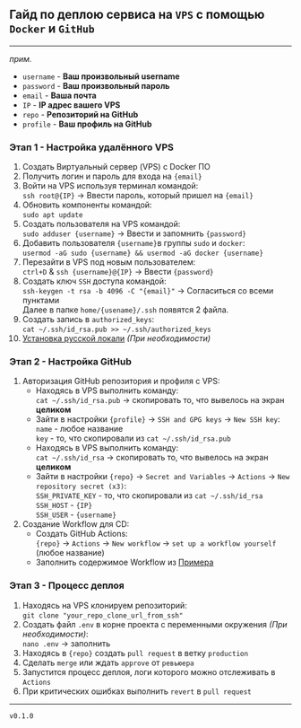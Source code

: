 ## Гайд по деплою сервиса на `VPS` с помощью `Docker` и `GitHub`
___

*прим.*
- `username` - **Ваш произвольный username**
- `password` - **Ваш произвольный пароль**
- `email` - **Ваша почта**
- `IP` - **IP адрес вашего VPS**
- `repo` - **Репозиторий на GitHub**
- `profile` - **Ваш профиль на GitHub**

### Этап 1 - Настройка удалённого VPS
1. Создать Виртуальный сервер (VPS) с Docker ПО
2. Получить логин и пароль для входа на `{email}`
3. Войти на VPS используя терминал командой:  
`ssh root@{IP}` -> Ввести пароль, который пришел на `{email}`
4. Обновить компоненты командой:  
`sudo apt update`
5. Создать пользователя на VPS командой:  
`sudo adduser {username}` -> Ввести и запомнить `{password}`
6. Добавить пользователя `{username}`в группы `sudo` и `docker`:  
`usermod -aG sudo {username} && usermod -aG docker {username}`  
7. Перезайти в VPS под новым пользователем:  
`ctrl+D` & `ssh {username}@{IP}` -> Ввести `{password}`
8. Создать ключ `SSH` доступа командой:  
`ssh-keygen -t rsa -b 4096 -C "{email}"` -> Cогласиться со всеми пунктами   
Далее в папке `home/{usename}/.ssh` появятся 2 файла. 
9. Создать запись в `authorized_keys`:  
`cat ~/.ssh/id_rsa.pub >> ~/.ssh/authorized_keys`
10. [Установка русской локали]() *(При необходимости)*

### Этап 2 - Настройка GitHub
1. Авторизация GitHub репозитория и профиля с VPS:
   - Находясь в VPS выполнить команду:  
       `cat ~/.ssh/id_rsa.pub` -> скопировать то, что вывелось на экран **целиком**
   - Зайти в настройки `{profile}` -> `SSH and GPG keys` -> `New SSH key`:  
       `name` - любое название  
       `key` - то, что скопировали из `cat ~/.ssh/id_rsa.pub`
   - Находясь в VPS выполнить команду:  
       `cat ~/.ssh/id_rsa` -> скопировать то, что вывелось на экран **целиком**
   - Зайти в настройки `{repo}` -> `Secret and Variables` -> `Actions` -> `New repository secret (x3)`:  
       `SSH_PRIVATE_KEY` - то, что скопировали из `cat ~/.ssh/id_rsa`  
       `SSH_HOST` - `{IP}`  
       `SSH_USER` - `{username}`
2. Создание Workflow для CD:
   - Создать GitHub Actions:  
       `{repo}` -> `Actions` -> `New workflow` -> `set up a workflow yourself` (любое название)
   - Заполнить содержимое Workflow из [Примера]()

### Этап 3 - Процесс деплоя
1. Находясь на VPS клонируем репозиторий:  
`git clone "your_repo_clone_url_from_ssh"`
2. Создать файл `.env` в корне проекта с переменными окружения *(При необходимости)*:  
`nano .env` -> заполнить
3. Находясь в `{repo}` создать `pull request` в ветку `production`
4. Сделать `merge` или ждать `approve` от `ревьюера`
5. Запустится процесс деплоя, логи которого можно отслеживать в `Actions`
6. При критических ошибках выполнить `revert` в `pull request`

___
`v0.1.0`
